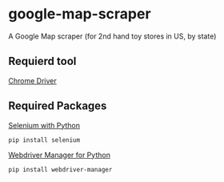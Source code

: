 # google-map-scraper
A Google Map scraper (for 2nd hand toy stores in US, by state)

## Requierd tool
[Chrome Driver](https://chromedriver.chromium.org/)

## Required Packages
[Selenium with Python](https://selenium-python.readthedocs.io/)
```
pip install selenium
```
[Webdriver Manager for Python](https://pypi.org/project/webdriver-manager/)
```
pip install webdriver-manager
```
